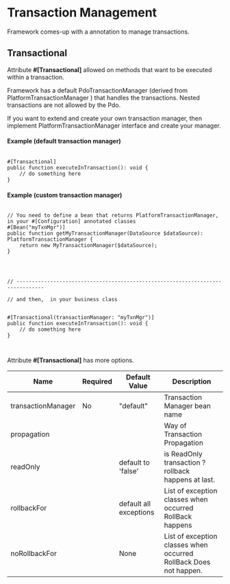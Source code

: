 # Transaction Management

Framework comes-up with a annotation to manage transactions.



## Transactional

Attribute **#[Transactional]** allowed on methods that want to be executed within a transaction.

Framework has a default PdoTransactionManager (derived from PlatformTransactionManager ) that handles the transactions.
Nested transactions are not allowed by the Pdo.


If you want to extend and create your own transaction manager, then implement PlatformTransactionManager interface and create your manager.


#### Example (default transaction manager)

```phpt

#[Transactional]
public function executeInTransaction(): void {
    // do something here
}

```

#### Example (custom transaction manager)
```phpt

// You need to define a bean that returns PlatformTransactionManager, in your #[Configuration] annotated classes
#[Bean("myTxnMgr")]
public function getMyTransactionManager(DataSource $dataSource): PlatformTransactionManager {
    return new MyTransactionManager($dataSource);
}




// -------------------------------------------------------------------------------

// and then,  in your business class


#[Transactional(transactionManager: "myTxnMgr")]
public function executeInTransaction(): void {
    // do something here
}



```



Attribute **#[Transactional]** has more options.

Name | Required | Default Value | Description
------------ | ------------ | ------------ | ------------
transactionManager | No | "default" | Transaction Manager bean name
propagation |  |  | Way of Transaction Propagation
readOnly |  | default to 'false' | is ReadOnly transaction ?  rollback happens at last.
rollbackFor |  | default all exceptions | List of exception classes when occurred RollBack happens 
noRollbackFor |  | None | List of exception classes when occurred RollBack Does not happen.







